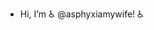 -  Hi, I’m ♿️ @asphyxiamywife! ♿️

<!---
asphyxiamywife/asphyxiamywife is a ✨ special ✨ repository because its `README.md` (this file) appears on your GitHub profile.
You can click the Preview link to take a look at your changes.
--->
